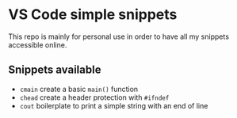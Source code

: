 # VS Code simple snippets
This repo is mainly for personal use in order to have all my snippets accessible online.

## Snippets available
- `cmain` create a basic `main()` function
- `chead` create a header protection with `#ifndef`
- `cout` boilerplate to print a simple string with an end of line